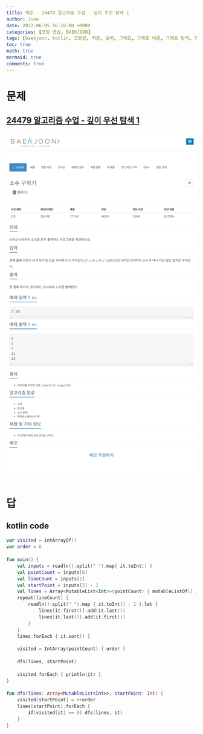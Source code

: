 ```yaml
---
title: 백준 - 24479 알고리즘 수업 - 깊이 우선 탐색 1
author: June
date: 2022-06-05 16:10:00 +0900
categories: [코딩 연습, BAEKJOON]
tags: [baekjoon, kotlin, 코틀린, 백준, 실버, 그래프, 그래프 이론, 그래프 탐색, 정렬, 깊이 우선 탐색, dfs]
toc: true
math: true
mermaid: true
comments: true
---
```

# 문제
## [24479 알고리즘 수업 - 깊이 우선 탐색 1](https://junesspace.atlassian.net/wiki/spaces/~955535501/pages/380403749/1929)
## ![screencaptures](/posts/coding-practice/baekjoon/screencapture-acmicpc-net-problem-1929.png)

# 답
## kotlin code
```kotlin
var visited = intArrayOf()
var order = 0

fun main() {
    val inputs = readln().split(" ").map{ it.toInt() }
    val pointCount = inputs[0]
    val lineCount = inputs[1]
    val startPoint = inputs[2] - 1
    val lines = Array<MutableList<Int>>(pointCount) { mutableListOf() }
    repeat(lineCount) {
        readln().split(" ").map { it.toInt() - 1 }.let {
            lines[it.first()].add(it.last())
            lines[it.last()].add(it.first())
        }
    }
    lines.forEach { it.sort() }

    visited = IntArray(pointCount) { order }

    dfs(lines, startPoint)

    visited.forEach { println(it) }
}

fun dfs(lines: Array<MutableList<Int>>, startPoint: Int) {
    visited[startPoint] = ++order
    lines[startPoint].forEach {
        if(visited[it] == 0) dfs(lines, it)
    }
}
```
